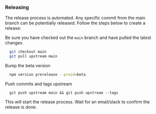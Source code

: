 ### Releasing

The release process is automated. Any specific commit from the main branch can be potentially released. Follow the steps below to create a release:

Be sure you have checked out the `main` branch and have pulled the latest changes

```bash
  git checkout main
  git pull upstream main
```

Bump the beta version

```bash
  npm version prerelease --preid=beta
```

Push commits and tags upstream

```
  git push upstream main && git push upstream --tags
```

This will start the release process. Wait for an email/slack to confirm the release is done.
